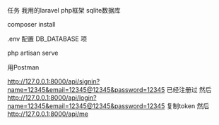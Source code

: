 任务 我用的laravel php框架 sqlite数据库

composer install

.env 配置 DB_DATABASE 项

php artisan serve

用Postman

http://127.0.0.1:8000/api/signin?name=12345&email=12345@12345&password=12345 已经注册过 
然后 http://127.0.0.1:8000/api/login?name=12345&email=12345@12345&password=12345 复制token 
然后 http://127.0.0.1:8000/api/me